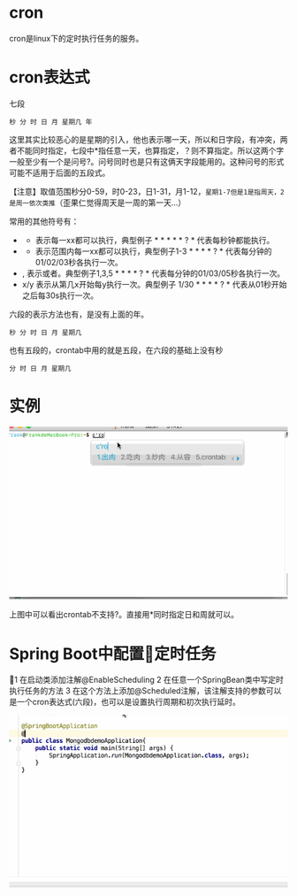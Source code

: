 # cron
cron是linux下的定时执行任务的服务。
# cron表达式
七段 
```
秒 分 时 日 月 星期几 年
```
这里其实比较恶心的是星期的引入，他也表示哪一天，所以和日字段，有冲突，两者不能同时指定，七段中*指任意一天，也算指定，？则不算指定。所以这两个字一般至少有一个是问号?。问号同时也是只有这俩天字段能用的。这种问号的形式可能不适用于后面的五段式。

【注意】取值范围秒分0-59，时0-23，日1-31，月1-12，`星期1-7但是1是指周天，2是周一依次类推`（歪果仁觉得周天是一周的第一天...）

常用的其他符号有：
- * 表示每一xx都可以执行，典型例子 * * * * * ? * 代表每秒钟都能执行。
- - 表示范围内每一xx都可以执行，典型例子1-3 * * * * ? * 代表每分钟的01/02/03秒各执行一次。
- , 表示或者。典型例子1,3,5 * * * * ? * 代表每分钟的01/03/05秒各执行一次。
- x/y 表示从第几x开始每y执行一次。典型例子 1/30 * * * * ? * 代表从01秒开始之后每30s执行一次。


六段的表示方法也有，是没有上面的年。
```
秒 分 时 日 月 星期几
```

也有五段的，crontab中用的就是五段，在六段的基础上没有秒
```
分 时 日 月 星期几
```
# 实例
![image](img/2.gif)

上图中可以看出crontab不支持?。直接用*同时指定日和周就可以。

# Spring Boot中配置定时任务
1 在启动类添加注解@EnableScheduling
2 在任意一个SpringBean类中写定时执行任务的方法
3 在这个方法上添加@Scheduled注解，该注解支持的参数可以是一个cron表达式(六段)，也可以是设置执行周期和初次执行延时。

![image](img/3.gif)
